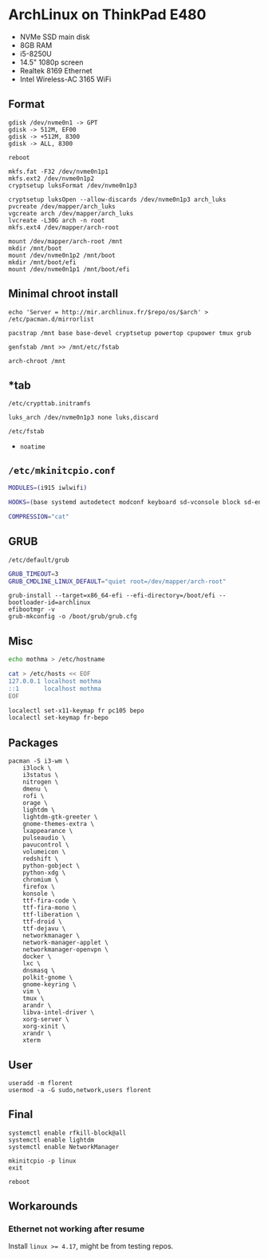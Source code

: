 # ArchLinux on ThinkPad E480

 * NVMe SSD main disk
 * 8GB RAM
 * i5-8250U
 * 14.5" 1080p screen
 * Realtek 8169 Ethernet
 * Intel Wireless-AC 3165 WiFi

## Format

```
gdisk /dev/nvme0n1 -> GPT
gdisk -> 512M, EF00
gdisk -> +512M, 8300
gdisk -> ALL, 8300
```

```
reboot
```

```
mkfs.fat -F32 /dev/nvme0n1p1
mkfs.ext2 /dev/nvme0n1p2
cryptsetup luksFormat /dev/nvme0n1p3
```

```
cryptsetup luksOpen --allow-discards /dev/nvme0n1p3 arch_luks
pvcreate /dev/mapper/arch_luks
vgcreate arch /dev/mapper/arch_luks
lvcreate -L30G arch -n root
mkfs.ext4 /dev/mapper/arch-root
```

```
mount /dev/mapper/arch-root /mnt
mkdir /mnt/boot
mount /dev/nvme0n1p2 /mnt/boot
mkdir /mnt/boot/efi
mount /dev/nvme0n1p1 /mnt/boot/efi
```

## Minimal chroot install

```
echo 'Server = http://mir.archlinux.fr/$repo/os/$arch' > /etc/pacman.d/mirrorlist

pacstrap /mnt base base-devel cryptsetup powertop cpupower tmux grub

genfstab /mnt >> /mnt/etc/fstab

arch-chroot /mnt
```

## \*tab

`/etc/crypttab.initramfs`

```
luks_arch /dev/nvme0n1p3 none luks,discard
```

`/etc/fstab`

 * `noatime`

## `/etc/mkinitcpio.conf`

```bash
MODULES=(i915 iwlwifi)

HOOKS=(base systemd autodetect modconf keyboard sd-vconsole block sd-encrypt sd-lvm2 filesystems fsck)

COMPRESSION="cat"
```

## GRUB

`/etc/default/grub`

```bash
GRUB_TIMEOUT=3
GRUB_CMDLINE_LINUX_DEFAULT="quiet root=/dev/mapper/arch-root"
```

```
grub-install --target=x86_64-efi --efi-directory=/boot/efi --bootloader-id=archlinux
efibootmgr -v
grub-mkconfig -o /boot/grub/grub.cfg
```

## Misc

```bash
echo mothma > /etc/hostname

cat > /etc/hosts << EOF
127.0.0.1 localhost mothma
::1       localhost mothma
EOF

localectl set-x11-keymap fr pc105 bepo
localectl set-keymap fr-bepo
```

## Packages

```
pacman -S i3-wm \
    i3lock \
    i3status \
    nitrogen \
    dmenu \
    rofi \
    orage \
    lightdm \
    lightdm-gtk-greeter \
    gnome-themes-extra \
    lxappearance \
    pulseaudio \
    pavucontrol \
    volumeicon \
    redshift \
    python-gobject \
    python-xdg \
    chromium \
    firefox \
    konsole \
    ttf-fira-code \
    ttf-fira-mono \
    ttf-liberation \
    ttf-droid \
    ttf-dejavu \
    networkmanager \
    network-manager-applet \
    networkmanager-openvpn \
    docker \
    lxc \
    dnsmasq \
    polkit-gnome \
    gnome-keyring \
    vim \
    tmux \
    arandr \
    libva-intel-driver \
    xorg-server \
    xorg-xinit \
    xrandr \
    xterm
```

## User

```
useradd -m florent
usermod -a -G sudo,network,users florent
```


## Final

```
systemctl enable rfkill-block@all
systemctl enable lightdm
systemctl enable NetworkManager

mkinitcpio -p linux
exit
```

```
reboot
```

## Workarounds

### Ethernet not working after resume

Install `linux >= 4.17`, might be from testing repos.
